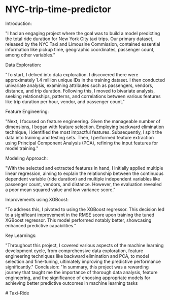 # NYC-trip-time-predictor


Introduction:

"I had an engaging project where the goal was to build a model predicting the total ride duration for New York City taxi trips. Our primary dataset, released by the NYC Taxi and Limousine Commission, contained essential information like pickup time, geographic coordinates, passenger count, among other variables."


Data Exploration:

"To start, I delved into data exploration. I discovered there were approximately 1.4 million unique IDs in the training dataset. I then conducted univariate analysis, examining attributes such as passengers, vendors, distance, and trip duration. Following this, I moved to bivariate analysis, seeking relationships, patterns, and correlations between various features like trip duration per hour, vendor, and passenger count."


Feature Engineering:

"Next, I focused on feature engineering. Given the manageable number of dimensions, I began with feature selection. Employing backward elimination technique, I identified the most impactful features. Subsequently, I split the data into training and testing sets. Then, I performed feature extraction using Principal Component Analysis (PCA), refining the input features for model training."


Modeling Approach:

"With the selected and extracted features in hand, I initially applied multiple linear regression, aiming to explain the relationship between the continuous dependent variable (ride duration) and multiple independent variables like passenger count, vendors, and distance. However, the evaluation revealed a poor mean squared value and low variance score."

Improvements using XGBoost:

"To address this, I pivoted to using the XGBoost regressor. This decision led to a significant improvement in the RMSE score upon training the tuned XGBoost regressor. This model performed notably better, showcasing enhanced predictive capabilities."


Key Learnings:

"Throughout this project, I covered various aspects of the machine learning development cycle, from comprehensive data exploration, feature engineering techniques like backward elimination and PCA, to model selection and fine-tuning, ultimately improving the predictive performance significantly."
Conclusion:
"In summary, this project was a rewarding journey that taught me the importance of thorough data analysis, feature engineering, and the significance of choosing appropriate models for achieving better predictive outcomes in machine learning tasks

#   T a x i - R i d e  
 